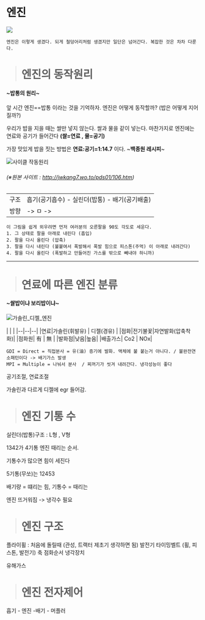 # 엔진

<img src="https://github.com/lkeonwoo94/Automotive-Engineering/blob/master/%EC%9E%90%EB%8F%99%EC%B0%A8%20%EA%B5%AC%EC%A1%B0%20%EC%9D%B4%EB%A1%A0/%EC%83%A4%EC%8B%9C-%EC%97%94%EC%A7%84/img/%EC%97%94%EC%A7%84.jpg">

```
엔진은 이렇게 생겼다. 되게 철덩어리처럼 생겼지만 일단은 넘어간다. 복잡한 것은 차차 다룬다.
```




>  # 엔진의 동작원리 
#### ~밥통의 원리~


앞 시간 엔진==밥통 이라는 것을 기억하자.
엔진은 어떻게 동작할까? (밥은 어떻게 지어질까?)

우리가 밥을 지을 때는 쌀만 넣지 않는다. 쌀과 물을 같이 넣는다.
마찬가지로 엔진에는 연료와 공기가 들어간다 **(쌀=연료 , 물=공기)**

가장 맛있게 밥을 짓는 방법은 **연료:공기=1:14.7** 이다. ~**백종원 레시피**~

![사이클 작동원리](https://github.com/lkeonwoo94/Automotive-Engineering/blob/master/%EC%9E%90%EB%8F%99%EC%B0%A8%20%EA%B5%AC%EC%A1%B0%20%EC%9D%B4%EB%A1%A0/%EC%83%A4%EC%8B%9C-%EC%97%94%EC%A7%84/img/%EC%97%94%EC%A7%84%204%ED%96%89%EC%A0%95.jpg)
###### (※원본 사이트 : http://jwkang7.wo.to/pds01/106.htm)

| | |
 |--|--|
 |구조|  흡기(공기흡수) - 실린더(밥통) - 배기(공기배출) |
 |방향 |                 ->      ㅁ     -> |
 
 
```
이 그림을 쉽게 외우려면 먼저 여러분의 오른팔을 90도 각도로 세운다.
1. 그 상태로 팔을 아래로 내린다 (흡입)
2. 팔을 다시 올린다 (압축)
3. 팔을 다시 내린다 (불붙여서 폭발해서 폭발 힘으로 피스톤(주먹) 이 아래로 내려간다)
4. 팔을 다시 올린다 (폭발하고 만들어진 가스를 밖으로 빼내야 하니까)
```
---


>  # 연료에 따른 엔진 분류
#### ~쌀밥이냐 보리밥이냐~

![가솔린_디젤_엔진](https://github.com/lkeonwoo94/Automotive-Engineering/blob/master/%EC%9E%90%EB%8F%99%EC%B0%A8%20%EA%B5%AC%EC%A1%B0%20%EC%9D%B4%EB%A1%A0/%EC%83%A4%EC%8B%9C-%EC%97%94%EC%A7%84/img/%EA%B0%80%EC%86%94%EB%A6%B0_%EB%94%94%EC%A0%A4_%EC%97%94%EC%A7%84.jpg)



| | |
|--|--|--|
|연료|가솔린(휘발유) | 디젤(경유) |
|점화|전기불꽃|자연발화(압축착화)|
|점화원| 有 | 無 |
|발화점|낮음|높음|
|배출가스| Co2 | NOx|


```
GDI = Direct = 직접분사 = 유(油) 증기에 발화. 액체에 불 붙는거 아니다. / 불완전연소패턴이다 -> 배기가스 발생
MPI = Multiple = 나눠서 분사  / 찌꺼기가 씻겨 내려간다. 냉각성능이 좋다
```


공기조절, 연료조절


가솔린과 다르게 디젤에 egr 들어감.



>  # 엔진 기통 수

실린더(밥통)구조 : L형 , V형

1342가 4기통 엔진 때리는 순서.

기통수가 많으면 힘이 세진다

5기통(무쏘)는 12453

배기량 = 떄리는 힘, 기통수 = 때리는 



엔진 뜨거워짐 -> 냉각수 필요


>  # 엔진 구조

플라이휠 : 처음에 돌릴때 (관성, 트랙터 제초기 생각하면 됨)
발전기
타이밍벨트 (휠, 피스톤, 발전기)
축 점화순서
냉각장치

유해가스


> # 엔진 전자제어

흡기 - 엔진 -배기 - 머플러
